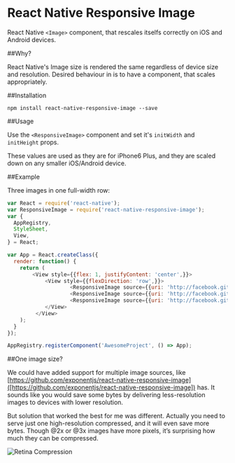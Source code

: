 # React Native Responsive Image

React Native `<Image>` component, that rescales itselfs correctly on iOS and Android devices. 

##Why?

React Native's Image size is rendered the same regardless of device size and resolution. 
Desired behaviour in is to have a component, that scales appropriately.

##Installation

`npm install react-native-responsive-image --save`

##Usage


Use the `<ResponsiveImage>` component and set it's `initWidth` and `initHeight` props. 

These values are used as they are for iPhone6 Plus, and they are scaled down on any smaller iOS/Android device.


##Example

Three images in one full-width row:

```javascript
var React = require('react-native');
var ResponsiveImage = require('react-native-responsive-image');
var {
  AppRegistry,
  StyleSheet,
  View,
} = React;

var App = React.createClass({
  render: function() {
    return (
        <View style={{flex: 1, justifyContent: 'center',}}>
            <View style={{flexDirection: 'row',}}>
  	 				<ResponsiveImage source={{uri: 'http://facebook.github.io/react/img/logo_og.png'}} initWidth="138" initHeight="138"/>
                    <ResponsiveImage source={{uri: 'http://facebook.github.io/react/img/logo_og.png'}} initWidth="138" initHeight="138"/>
                    <ResponsiveImage source={{uri: 'http://facebook.github.io/react/img/logo_og.png'}} initWidth="138" initHeight="138"/>
            </View>
         </View>
    );
  }
});

AppRegistry.registerComponent('AwesomeProject', () => App);
```

##One image size?

We could have added support for multiple image sources, like [https://github.com/exponentjs/react-native-responsive-image]([https://github.com/exponentjs/react-native-responsive-image]) has.
It sounds like you would save some bytes by delivering less-resolution images to devices with lower resolution. 

But solution that worked the best for me was different. Actually you need to serve just one high-resolution compressed, and it will even save more bytes. Though @2x or @3x images have more pixels, it’s surprising how much they can be compressed.

![Retina Compression](http://blog.teamtreehouse.com/wp-content/uploads/2014/12/jpeg-example.jpg)